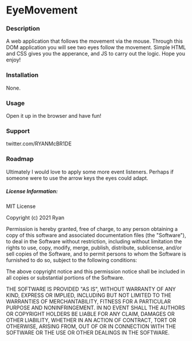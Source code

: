# EyeMovement
### Description 
A web application that follows the movement via the mouse. Through this DOM application you will see two eyes follow the movement. Simple HTML and CSS gives you the apperance, and JS to carry out the logic. Hope you enjoy! 

### Installation
None.


### Usage
Open it up in the browser and have fun! 

### Support
twitter.com/RYANMcBR1DE

### Roadmap
Ultimately I would love to apply some more event listeners. Perhaps if someone were to use the arrow keys the eyes could adapt.  

##### License Information:
MIT License

Copyright (c) 2021 Ryan

Permission is hereby granted, free of charge, to any person obtaining a copy
of this software and associated documentation files (the "Software"), to deal
in the Software without restriction, including without limitation the rights
to use, copy, modify, merge, publish, distribute, sublicense, and/or sell
copies of the Software, and to permit persons to whom the Software is
furnished to do so, subject to the following conditions:

The above copyright notice and this permission notice shall be included in all
copies or substantial portions of the Software.

THE SOFTWARE IS PROVIDED "AS IS", WITHOUT WARRANTY OF ANY KIND, EXPRESS OR
IMPLIED, INCLUDING BUT NOT LIMITED TO THE WARRANTIES OF MERCHANTABILITY,
FITNESS FOR A PARTICULAR PURPOSE AND NONINFRINGEMENT. IN NO EVENT SHALL THE
AUTHORS OR COPYRIGHT HOLDERS BE LIABLE FOR ANY CLAIM, DAMAGES OR OTHER
LIABILITY, WHETHER IN AN ACTION OF CONTRACT, TORT OR OTHERWISE, ARISING FROM,
OUT OF OR IN CONNECTION WITH THE SOFTWARE OR THE USE OR OTHER DEALINGS IN THE
SOFTWARE.
